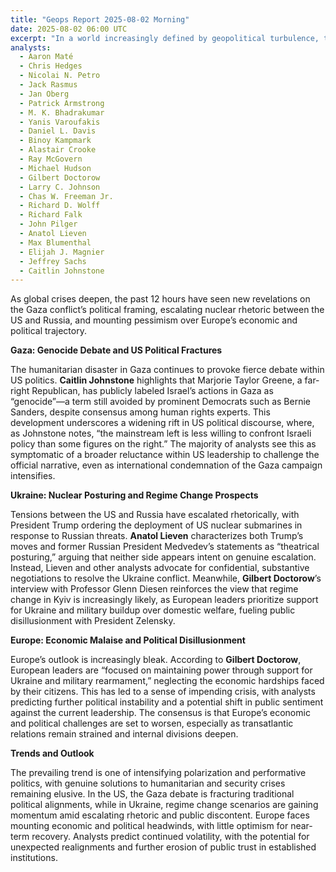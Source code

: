 ```yaml
---
title: "Geops Report 2025-08-02 Morning"
date: 2025-08-02 06:00 UTC
excerpt: "In a world increasingly defined by geopolitical turbulence, the past 12 hours have unveiled a stark portrait of global instability, as the Gaza conflict fractures US political consensus, nuclear tensions flare between the US and Russia, and Europe grapples with deepening economic and political malaise, setting the stage for a volatile future."
analysts:
  - Aaron Maté
  - Chris Hedges
  - Nicolai N. Petro
  - Jack Rasmus
  - Jan Oberg
  - Patrick Armstrong
  - M. K. Bhadrakumar
  - Yanis Varoufakis
  - Daniel L. Davis
  - Binoy Kampmark
  - Alastair Crooke
  - Ray McGovern
  - Michael Hudson
  - Gilbert Doctorow
  - Larry C. Johnson
  - Chas W. Freeman Jr.
  - Richard D. Wolff
  - Richard Falk
  - John Pilger
  - Anatol Lieven
  - Max Blumenthal
  - Elijah J. Magnier
  - Jeffrey Sachs
  - Caitlin Johnstone
---
```


As global crises deepen, the past 12 hours have seen new revelations on the Gaza conflict’s political framing, escalating nuclear rhetoric between the US and Russia, and mounting pessimism over Europe’s economic and political trajectory.

**Gaza: Genocide Debate and US Political Fractures**

The humanitarian disaster in Gaza continues to provoke fierce debate within US politics. **Caitlin Johnstone** highlights that Marjorie Taylor Greene, a far-right Republican, has publicly labeled Israel’s actions in Gaza as “genocide”—a term still avoided by prominent Democrats such as Bernie Sanders, despite consensus among human rights experts. This development underscores a widening rift in US political discourse, where, as Johnstone notes, “the mainstream left is less willing to confront Israeli policy than some figures on the right.” The majority of analysts see this as symptomatic of a broader reluctance within US leadership to challenge the official narrative, even as international condemnation of the Gaza campaign intensifies.

**Ukraine: Nuclear Posturing and Regime Change Prospects**

Tensions between the US and Russia have escalated rhetorically, with President Trump ordering the deployment of US nuclear submarines in response to Russian threats. **Anatol Lieven** characterizes both Trump’s moves and former Russian President Medvedev’s statements as “theatrical posturing,” arguing that neither side appears intent on genuine escalation. Instead, Lieven and other analysts advocate for confidential, substantive negotiations to resolve the Ukraine conflict. Meanwhile, **Gilbert Doctorow**’s interview with Professor Glenn Diesen reinforces the view that regime change in Kyiv is increasingly likely, as European leaders prioritize support for Ukraine and military buildup over domestic welfare, fueling public disillusionment with President Zelensky.

**Europe: Economic Malaise and Political Disillusionment**

Europe’s outlook is increasingly bleak. According to **Gilbert Doctorow**, European leaders are “focused on maintaining power through support for Ukraine and military rearmament,” neglecting the economic hardships faced by their citizens. This has led to a sense of impending crisis, with analysts predicting further political instability and a potential shift in public sentiment against the current leadership. The consensus is that Europe’s economic and political challenges are set to worsen, especially as transatlantic relations remain strained and internal divisions deepen.

**Trends and Outlook**

The prevailing trend is one of intensifying polarization and performative politics, with genuine solutions to humanitarian and security crises remaining elusive. In the US, the Gaza debate is fracturing traditional political alignments, while in Ukraine, regime change scenarios are gaining momentum amid escalating rhetoric and public discontent. Europe faces mounting economic and political headwinds, with little optimism for near-term recovery. Analysts predict continued volatility, with the potential for unexpected realignments and further erosion of public trust in established institutions.
